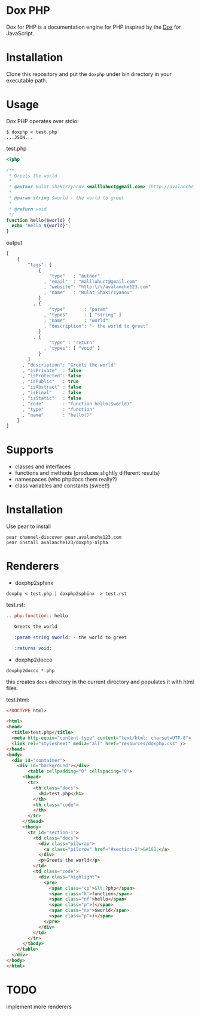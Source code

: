 # Dox PHP

Dox for PHP is a documentation engine for PHP inspired by the [Dox](https://github.com/visionmedia/dox) for JavaScript.

# Installation

Clone this repository and put the `doxphp` under bin directory in your executable path.

# Usage

Dox PHP operates over stdio:

```shell
$ doxphp < test.php
...JSON...
```

test.php

```php
<?php

/**
 * Greets the world
 *
 * @author Bulat Shakirzyanov <mallluhuct@gmail.com> (http://avalanche123.com)
 *
 * @param string $world - the world to greet
 *
 * @return void
 */
function hello($world) {
  echo "Hello ${world}";
}
```

output

```js
[
    {
        "tags": [
            {
                "type"   : "author"
              , "email"  : "mallluhuct@gmail.com"
              , "website": "http:\/\/avalanche123.com"
              , "name"   : "Bulat Shakirzyanov"
            }
          , {
                "type"       : "param"
              , "types"      : [ "string" ]
              , "name"       : "world"
              , "description": "- the world to greet"
            }
          , {
                "type" : "return"
              , "types": [ "void" ]
            }
        ]
      , "description": "Greets the world"
      , "isPrivate"  : false
      , "isProtected": false
      , "isPublic"   : true
      , "isAbstract" : false
      , "isFinal"    : false
      , "isStatic"   : false
      , "code"       : "function hello($world)"
      , "type"       : "function"
      , "name"       : "hello()"
    }
]
```

# Supports

* classes and interfaces
* functions and methods (produces slightly different results)
* namespaces (who phpdocs them really?)
* class variables and constants (sweet!)

# Installation

Use pear to install

```console
pear channel-discover pear.avalanche123.com
pear install avalanche123/doxphp-alpha
```

# Renderers

* doxphp2sphinx

```console
doxphp < test.php | doxphp2sphinx  > test.rst
```

test.rst:

```rst
.. php:function:: hello

   Greets the world

   :param string $world: - the world to greet

   :returns void:
```

* doxphp2docco

```console
doxphp2docco *.php
```

this creates `docs` directory in the current directory and populates it with html files.

test.html:

```html
<!DOCTYPE html>

<html>
<head>
  <title>test.php</title>
  <meta http-equiv="content-type" content="text/html; charset=UTF-8">
  <link rel="stylesheet" media="all" href="resources/doxphp.css" />
</head>
<body>
  <div id="container">
    <div id="background"></div>
        <table cellpadding="0" cellspacing="0">
      <thead>
        <tr>
          <th class="docs">
            <h1>test.php</h1>
          </th>
          <th class="code">
          </th>
        </tr>
      </thead>
      <tbody>
        <tr id="section-1">
          <td class="docs">
            <div class="pilwrap">
              <a class="pilcrow" href="#section-1">&#182;</a>
            </div>
            <p>Greets the world</p>
          </td>
          <td class="code">
            <div class="highlight">
              <pre>
                <span class="cp">&lt;?php</span>
                <span class="k">function</span>
                <span class="nf">hello</span>
                <span class="p">(</span>
                <span class="nv">$world</span>
                <span class="p">)</span>
              </pre>
            </div>
          </td>
        </tr>
      </tbody>
    </table>
  </div>
</body>
</html>
```

# TODO

implement more renderers
